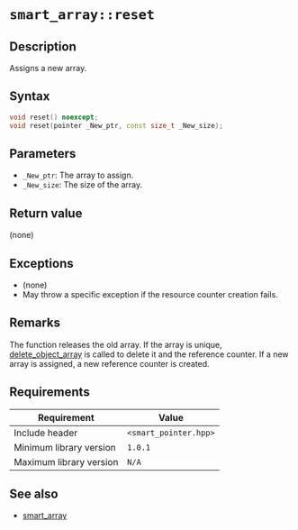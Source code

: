 # `smart_array::reset`

## Description

Assigns a new array.

## Syntax

```cpp
void reset() noexcept;
void reset(pointer _New_ptr, const size_t _New_size);
```

## Parameters

- `_New_ptr`: The array to assign.
- `_New_size`: The size of the array.

## Return value

(none)

## Exceptions

- (none)
- May throw a specific exception if the resource counter creation fails.

## Remarks

The function releases the old array. If the array is unique, [delete_object_array](../object_allocator/delete_object_array.md) is called to 
delete it and the reference counter. If a new array is assigned, a new reference counter is created.

## Requirements

| Requirement             | Value                 |
|-------------------------|-----------------------|
| Include header          | `<smart_pointer.hpp>` |
| Minimum library version | `1.0.1`               |
| Maximum library version | `N/A`                 |

## See also

- [smart_array](smart_array.md)